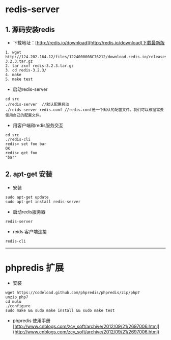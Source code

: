 # redis-server
## 1. 源码安装redis
- 下载地址：[http://redis.io/download](http://redis.io/download)下载最新版

```shell
1. wget http://124.202.164.12/files/1224000008C76212/download.redis.io/releases/redis-3.2.3.tar.gz
2. tar zxvf redis-3.2.3.tar.gz
3. cd redis-3.2.3/
4. make
5. make test
```

- 启动redis-server
```shell
cd src
./redis-server  //默认配置启动
./reids-server redis.conf //redis.conf是一个默认的配置文件。我们可以根据需要使用自己的配置文件。
```

- 用客户端和redis服务交互
```shell
cd src
./redis-cli
redis> set foo bar
OK
redis> get foo
"bar"
```


## 2. apt-get 安装
- 安装
```shell
sudo apt-get update
sudo apt-get install redis-server
```

- 启动redis服务器
```shell
redis-server
```
- reids 客户端连接
```shell
redis-cli
```


---

# phpredis 扩展
- 安装
```
wget https://codeload.github.com/phpredis/phpredis/zip/php7
unzip php7
cd mulu
./configure
sudo make && sudo make install && sudo make test
```
- phpredis 使用手册
[http://www.cnblogs.com/zcy_soft/archive/2012/09/21/2697006.html](http://www.cnblogs.com/zcy_soft/archive/2012/09/21/2697006.html)
